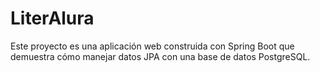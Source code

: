 # LiterAlura
Este proyecto es una aplicación web construida con Spring Boot que demuestra cómo manejar datos JPA con una base de datos PostgreSQL.
